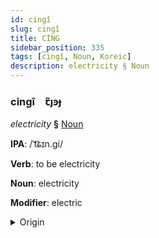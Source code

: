 ```yaml
---
id: cingî
slug: cingî
title: CİNG
sidebar_position: 335
tags: [cingî, Noun, Koreic]
description: electricity § Noun
---
```


### cingî&emsp;<span kind="abugida">ꞇ̃ȷꜿɟ</span>

*electricity* **§** [Noun](../../tags/Noun)

**IPA**: /ˈt͡ɕɪn.gi/

**Verb**: to be electricity

**Noun**: electricity

**Modifier**: electric

<details>
    <summary>Origin</summary>
    Korean 전기 jeon'gi [ˈt͡ɕɘ(ː)nɡi]<br/>
    <em>Koreic Language Family</em>
</details>